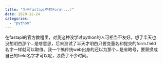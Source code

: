 ```yaml
---
title: "关于fastapi中的Form(...)"
date: 2020-12-24
categories: 
  - "python"
---
```


在fastapi的官方教程里，对我这种没学过python的人可相当不友好。想了半天也没想明白那个...是啥意思，后来测试了半天才明白只要变量名和提交的form.field名字一样就可以取值。我一个搞传统web出身的还以为那个...是省略号，要替换成自己的field名字才可以呢，浪费了不少时间。
